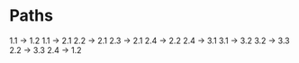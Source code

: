 # Paths

1.1 -> 1.2
1.1 -> 2.1
2.2 -> 2.1
2.3 -> 2.1
2.4 -> 2.2
2.4 -> 3.1
3.1 -> 3.2
3.2 -> 3.3
2.2 -> 3.3
2.4 -> 1.2

